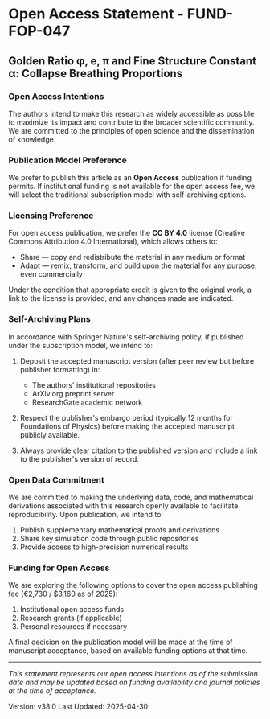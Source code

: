 # Open Access Statement - FUND-FOP-047

## Golden Ratio φ, e, π and Fine Structure Constant α: Collapse Breathing Proportions

### Open Access Intentions

The authors intend to make this research as widely accessible as possible to maximize its impact and contribute to the broader scientific community. We are committed to the principles of open science and the dissemination of knowledge.

### Publication Model Preference

We prefer to publish this article as an **Open Access** publication if funding permits. If institutional funding is not available for the open access fee, we will select the traditional subscription model with self-archiving options.

### Licensing Preference

For open access publication, we prefer the **CC BY 4.0** license (Creative Commons Attribution 4.0 International), which allows others to:
- Share — copy and redistribute the material in any medium or format
- Adapt — remix, transform, and build upon the material for any purpose, even commercially

Under the condition that appropriate credit is given to the original work, a link to the license is provided, and any changes made are indicated.

### Self-Archiving Plans

In accordance with Springer Nature's self-archiving policy, if published under the subscription model, we intend to:

1. Deposit the accepted manuscript version (after peer review but before publisher formatting) in:
   - The authors' institutional repositories
   - ArXiv.org preprint server
   - ResearchGate academic network

2. Respect the publisher's embargo period (typically 12 months for Foundations of Physics) before making the accepted manuscript publicly available.

3. Always provide clear citation to the published version and include a link to the publisher's version of record.

### Open Data Commitment

We are committed to making the underlying data, code, and mathematical derivations associated with this research openly available to facilitate reproducibility. Upon publication, we intend to:

1. Publish supplementary mathematical proofs and derivations
2. Share key simulation code through public repositories
3. Provide access to high-precision numerical results

### Funding for Open Access

We are exploring the following options to cover the open access publishing fee (€2,730 / $3,160 as of 2025):

1. Institutional open access funds
2. Research grants (if applicable)
3. Personal resources if necessary

A final decision on the publication model will be made at the time of manuscript acceptance, based on available funding options at that time.

---

*This statement represents our open access intentions as of the submission date and may be updated based on funding availability and journal policies at the time of acceptance.*

Version: v38.0
Last Updated: 2025-04-30 